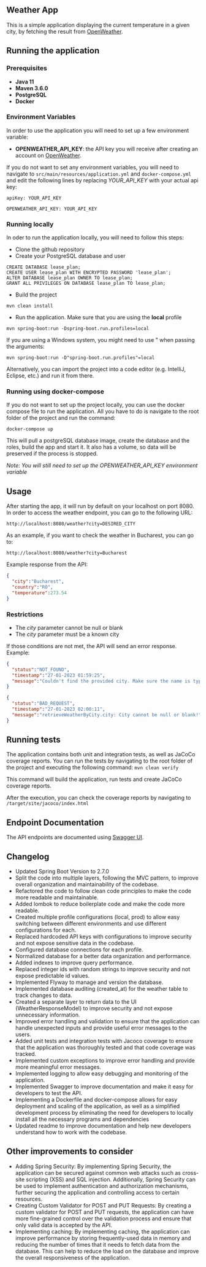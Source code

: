 Weather App
---

This is a simple application displaying the current temperature in a given city, 
by fetching the result from [OpenWeather](https://openweathermap.org/). 

## Running the application

### Prerequisites
- **Java 11**
- **Maven 3.6.0**
- **PostgreSQL**
- **Docker**

### Environment Variables

In order to use the application you will need to set up a few environment variable:
- **OPENWEATHER_API_KEY**: the API key you will receive after creating
an account on [OpenWeather](https://openweathermap.org/).

If you do not want to set any environment variables, you will need to navigate to 
```src/main/resources/application.yml``` and ```docker-compose.yml``` and edit the following lines by replacing _YOUR_API_KEY_ with your actual api key:

```apiKey: YOUR_API_KEY```

```OPENWEATHER_API_KEY: YOUR_API_KEY```

### Running locally
In oder to run the application locally, you will need to follow this steps:
- Clone the github repository
- Create your PostgreSQL database and user

```
CREATE DATABASE lease_plan;
CREATE USER lease_plan WITH ENCRYPTED PASSWORD 'lease_plan';
ALTER DATABASE lease_plan OWNER TO lease_plan;
GRANT ALL PRIVILEGES ON DATABASE lease_plan TO lease_plan;
```

- Build the project

```
mvn clean install
```

- Run the application. Make sure that you are using the **local** profile
```
mvn spring-boot:run -Dspring-boot.run.profiles=local
```

If you are using a Windows system, you might need to use " when passing the arguments: 

```
mvn spring-boot:run -D"spring-boot.run.profiles"=local
```

Alternatively, you can import the project into a code editor (e.g. IntelliJ, Eclipse, etc.) and run it from there.

### Running using docker-compose

If you do not want to set up the project locally, you can use the docker compose file to run the application.
All you have to do is navigate to the root folder of the project and run the command:

```docker-compose up```

This will pull a postgreSQL database image, create the database and the roles, build the app and start it. 
It also has a volume, so data will be preserved if the process is stopped.

*Note: You will still need to set up the OPENWEATHER_API_KEY environment variable*

## Usage

After starting the app, it will run by default on your localhost on port 8080.
In order to access the weather endpoint, you can go to the following URL:

```
http://localhost:8080/weather?city=DESIRED_CITY
```

As an example, if you want to check the weather in Bucharest, you can go to:

```
http://localhost:8080/weather?city=Bucharest
```

Example response from the API:
```json
{
  "city":"Bucharest",
  "country":"RO",
  "temperature":273.54
}
```
### Restrictions

- The *city* parameter cannot be null or blank
- The *city* parameter must be a known city

If those conditions are not met, the API will send an error response. Example:
```json
{
  "status":"NOT_FOUND",
  "timestamp":"27-01-2023 01:59:25",
  "message":"Couldn't find the provided city. Make sure the name is typed correctly."
}
```
```json
{
  "status":"BAD_REQUEST",
  "timestamp":"27-01-2023 02:00:11",
  "message":"retrieveWeatherByCity.city: City cannot be null or blank!"
}
```

## Running tests

The application contains both unit and integration tests, as well as JaCoCo coverage reports.
You can run the tests by navigating to the root folder of the project and executing the following command:
```mvn clean verify```

This command will build the application, run tests and create JaCoCo coverage reports.

After the execution, you can check the coverage reports by navigating to
```/target/site/jacoco/index.html```

## Endpoint Documentation

The API endpoints are documented using [Swagger UI](http://localhost:8080/swagger-ui.html).

## Changelog

- Updated Spring Boot Version to 2.7.0
- Split the code into multiple layers, following the MVC pattern, to improve overall organization and maintainability of the codebase.
- Refactored the code to follow clean code principles to make the code more readable and maintainable.
- Added lombok to reduce boilerplate code and make the code more readable.
- Created multiple profile configurations (local, prod) to allow easy switching between different environments and use different configurations for each.
- Replaced hardcoded API keys with configurations to improve security and not expose sensitive data in the codebase.
- Configured database connections for each profile.
- Normalized database for a better data organization and performance.
- Added indexes to improve query performance.
- Replaced integer ids with random strings to improve security and not expose predictable id values.
- Implemented Flyway to manage and version the database.
- Implemented database auditing (created_at) for the weather table to track changes to data.
- Created a separate layer to return data to the UI (WeatherResponseModel) to improve security and not expose unnecessary information.
- Improved error handling and validation to ensure that the application can handle unexpected inputs and provide useful error messages to the users.
- Added unit tests and integration tests with Jacoco coverage to ensure that the application was thoroughly tested and that code coverage was tracked.
- Implemented custom exceptions to improve error handling and provide more meaningful error messages.
- Implemented logging to allow easy debugging and monitoring of the application.
- Implemented Swagger to improve documentation and make it easy for developers to test the API.
- Implementing a Dockerfile and docker-compose allows for easy deployment and scaling of the application, as well as a simplified development process by eliminating the need for developers to locally install all the necessary programs and dependencies
- Updated readme to improve documentation and help new developers understand how to work with the codebase.

## Other improvements to consider

- Adding Spring Security: By implementing Spring Security, the application can be secured against common web attacks such as cross-site scripting (XSS) and SQL injection. Additionally, Spring Security can be used to implement authentication and authorization mechanisms, further securing the application and controlling access to certain resources.
- Creating Custom Validator for POST and PUT Requests: By creating a custom validator for POST and PUT requests, the application can have more fine-grained control over the validation process and ensure that only valid data is accepted by the API.
- Implementing caching: By implementing caching, the application can improve performance by storing frequently-used data in memory and reducing the number of times that it needs to fetch data from the database. This can help to reduce the load on the database and improve the overall responsiveness of the application.